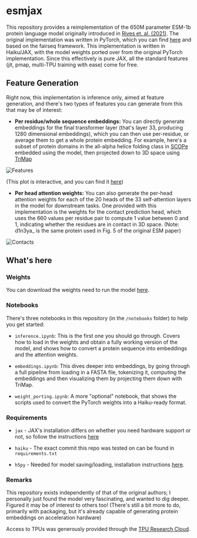 # esmjax

This repository provides a reimplementation of the 650M parameter ESM-1b protein language model originally introduced in [Rives et. al. (2021)](https://www.pnas.org/content/118/15/e2016239118). The original implementation was written in PyTorch, which you can find [here](https://github.com/facebookresearch/esm) and based on the fairseq framework. This implementation is written in Haiku/JAX, with the model weights ported over from the original PyTorch implementation. Since this effectively is pure JAX, all the standard features (jit, pmap, multi-TPU training with ease) come for free.

## Feature Generation
Right now, this implementation is inference only, aimed at feature generation, and there's two types of features you can generate from this that may be of interest:

* **Per residue/whole sequence embeddings:** You can directly generate embeddings for the final transformer layer (that's layer 33, producing 1280 dimensional embeddings), which you can then use per-residue, or average them to get a whole protein embedding. For example, here's a subset of protein domains in the all-alpha helice folding class in [SCOPe](https://scop.berkeley.edu/) embedded using the model, then projected down to 3D space using [TriMap](https://github.com/eamid/trimap)

![Features](../images/embeddings.png?raw=true)

(This plot is interactive, and you can find it [here](https://htmlpreview.github.io/?https://github.com/irhum/esm-jax/blob/main/notebooks/embeddings_vis.html))

* **Per head attention weights:** You can also generate the per-head attention weights for each of the 20 heads of the 33 self-attention layers in the model for downstream tasks. One provided with this implementation is the weights for the contact prediction head, which uses the 660 values per residue pair to compute 1 value between 0 and 1, indicating whether the residues are in contact in 3D space. (Note: d1n3ya_ is the same protein used in Fig. 5 of the original ESM paper)

![Contacts](../images/contactpred.jpg?raw=true)

## What's here

### Weights
You can download the weights need to run the model [here](https://drive.google.com/file/d/1bM_Lt8Tbkf3njWC4nnLcCsAmS7a5Vc0_/view?usp=sharing).

### Notebooks
There's three notebooks in this repository (in the `/notebooks` folder) to help you get started:

* `inference.ipynb`: This is the first one you should go through. Covers how to load in the weights and obtain a fully working version of the model, and shows how to convert a protein sequence into embeddings and the attention weights.

* `embeddings.ipynb`: This dives deeper into embeddings, by going through a full pipeline from loading in a FASTA file, tokenizing it, computing the embeddings and then visualizing them by projecting them down with TriMap.

* `weight_porting.ipynb`: A more "optional" notebook, that shows the scripts used to convert the PyTorch weights into a Haiku-ready format.

### Requirements
* `jax` - JAX's installation differs on whether you need hardware support or not, so follow the instructions [here](https://github.com/google/jax#installation)

* `haiku` - The exact commit this repo was tested on can be found in `requirements.txt`

* `h5py` - Needed for model saving/loading, installation instructions [here](https://docs.h5py.org/en/stable/build.html).
### Remarks
This repository exists independently of that of the original authors; I personally just found the model very fascinating, and wanted to dig deeper. Figured it may be of interest to others too! (There's still a bit more to do, primarily with packaging, but it's already capable of generating protein embeddings on acceleration hardware)

Access to TPUs was generously provided through the [TPU Research Cloud](https://sites.research.google/trc/about/). 
